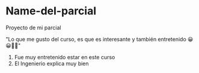 # Name-del-parcial
Proyecto de mi parcial

"Lo que me gusto del curso, es que es interesante y también
entretenido 😀😀🙂🙂"

1. Fue muy entretenido estar en este curso
2. El Ingenierio explica muy bien
